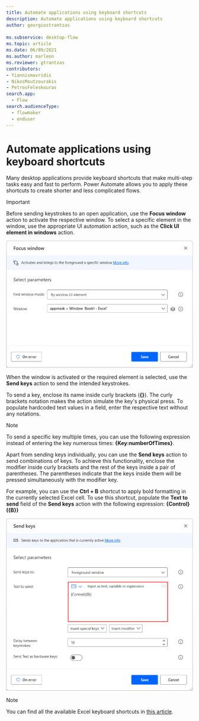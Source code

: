 ```yaml
---
title: Automate applications using keyboard shortcuts
description: Automate applications using keyboard shortcuts
author: georgiostrantzas

ms.subservice: desktop-flow
ms.topic: article
ms.date: 06/09/2021
ms.author: marleon
ms.reviewer: gtrantzas
contributors:
- Yiannismavridis
- NikosMoutzourakis
- PetrosFeleskouras
search.app: 
  - Flow
search.audienceType: 
  - flowmaker
  - enduser
---
```


# Automate applications using keyboard shortcuts

Many desktop applications provide keyboard shortcuts that make multi-step tasks easy and fast to perform. Power Automate allows you to apply these shortcuts to create shorter and less complicated flows.

> [!IMPORTANT]
> Before sending keystrokes to an open application, use the **Focus window** action to activate the respective window. To select a specific element in the window, use the appropriate UI automation action, such as the **Click UI element in windows** action.

![Screenshot of the Focus window action.](media/automate-applications-keyboard-shortcuts/focus-window-action.png)

When the window is activated or the required element is selected, use the **Send keys** action to send the intended keystrokes.

To send a key, enclose its name inside curly brackets (**{}**). The curly brackets notation makes the action simulate the key's physical press. To populate hardcoded text values in a field, enter the respective text without any notations.

> [!NOTE]
> To send a specific key multiple times, you can use the following expression instead of entering the key numerous times: **{Key:numberOfTimes}**.

Apart from sending keys individually, you can use the **Send keys** action to send combinations of keys. To achieve this functionality, enclose the modifier inside curly brackets and the rest of the keys inside a pair of parentheses. The parentheses indicate that the keys inside them will be pressed simultaneously with the modifier key. 

For example, you can use the **Ctrl + B** shortcut to apply bold formatting in the currently selected Excel cell. To use this shortcut, populate the **Text to send** field of the **Send keys** action with the following expression: **{Control}({B})**

![Screenshot of the Text to send field in the Send keys action.](media/automate-applications-keyboard-shortcuts/send-keys-action.png)

> [!NOTE]
> You can find all the available Excel keyboard shortcuts in [this article](https://support.microsoft.com/office/keyboard-shortcuts-in-excel-1798d9d5-842a-42b8-9c99-9b7213f0040f).

